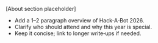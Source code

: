 [About section placeholder]

- Add a 1–2 paragraph overview of Hack‑A‑Bot 2026.
- Clarify who should attend and why this year is special.
- Keep it concise; link to longer write‑ups if needed.
